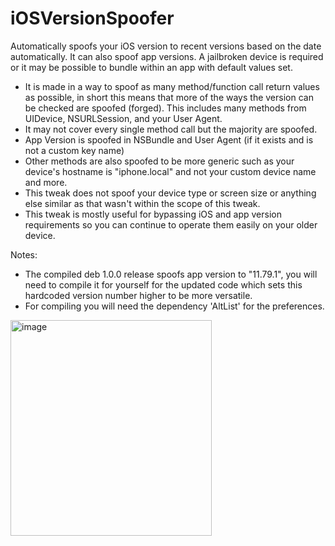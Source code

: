# iOSVersionSpoofer
 Automatically spoofs your iOS version to recent versions based on the date automatically. It can also spoof app versions.
 A jailbroken device is required or it may be possible to bundle within an app with default values set.

 - It is made in a way to spoof as many method/function call return values as possible, in short this means that more of the ways the version can be checked are spoofed (forged). This includes many methods from UIDevice, NSURLSession, and your User Agent.
 - It may not cover every single method call but the majority are spoofed.
 - App Version is spoofed in NSBundle and User Agent (if it exists and is not a custom key name)
 - Other methods are also spoofed to be more generic such as your device's hostname is "iphone.local" and not your custom device name and more.
 - This tweak does not spoof your device type or screen size or anything else similar as that wasn't within the scope of this tweak.
 - This tweak is mostly useful for bypassing iOS and app version requirements so you can continue to operate them easily on your older device.

 Notes:
 - The compiled deb 1.0.0 release spoofs app version to "11.79.1", you will need to compile it for yourself for the updated code which sets this hardcoded version number higher to be more versatile.
 - For compiling you will need the dependency 'AltList' for the preferences.

<img width="322" height="345" alt="image" src="https://github.com/user-attachments/assets/f7cce2b7-6f8e-4473-9ca6-07acace3bd5e" />
